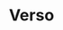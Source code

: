 ---
title: Verso
layout: dashboard
permalink: /verso.html
dashboard:
  data_sources:
    triannual: /kpidata/verso-by-term.csv
    yearly: /kpidata/verso-yearly.csv
  default_frequency: triannual
  default_tab: chart
  charts:
    - type: line
      title: Total Profiles
      datasets:
        - row_index: 0
    - type: line
      title: Research Output Downloads and Views
      datasets:
        - row_index: 1
        - row_index: 2
    - type: bar
      title: Research Assets and Number of Articles Added
      datasets:
        - row_index: 3
        - row_index: 4
    - type: line
      title: Non-Article Assets Added
      datasets:
        - row_index: 5
        - row_index: 6
        - row_index: 7
        - row_index: 8
        - row_index: 9
        - row_index: 10
        - row_index: 11
---